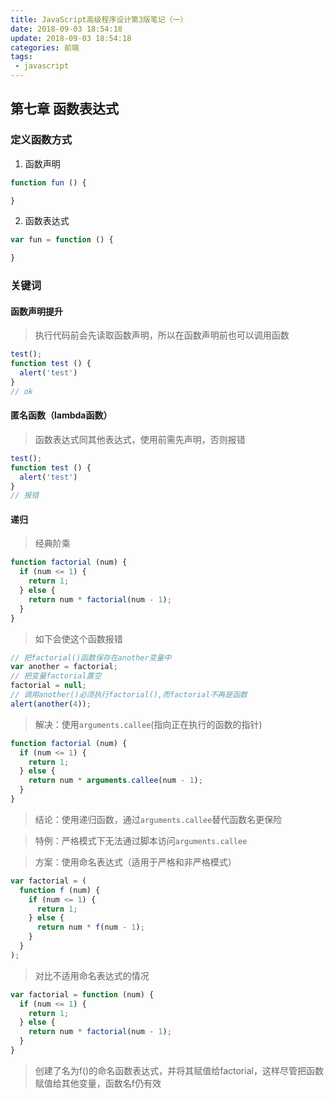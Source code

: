 ```yaml
---
title: JavaScript高级程序设计第3版笔记（一）
date: 2018-09-03 18:54:18
update: 2018-09-03 18:54:18
categories: 前端
tags: 
 - javascript
---
```


## 第七章 函数表达式

<!--more-->

### 定义函数方式

1. 函数声明

```js
function fun () {

}
```

2. 函数表达式

```js
var fun = function () {

}
```

### 关键词

#### 函数声明提升

> 执行代码前会先读取函数声明，所以在函数声明前也可以调用函数

```javascript
test();
function test () {
  alert('test')
}
// ok
```

#### 匿名函数（lambda函数）

> 函数表达式同其他表达式，使用前需先声明，否则报错

```js
test();
function test () {
  alert('test')
}
// 报错
```

#### 递归

> 经典阶乘

```js
function factorial (num) {
  if (num <= 1) {
    return 1;
  } else {
    return num * factorial(num - 1);
  }
}
```

> 如下会使这个函数报错

```js
// 把factorial()函数保存在another变量中
var another = factorial;
// 把变量factorial置空
factorial = null;
// 调用another()必须执行factorial(),而factorial不再是函数
alert(another(4));
```

> 解决：使用`arguments.callee`(指向正在执行的函数的指针)

```js
function factorial (num) {
  if (num <= 1) {
    return 1;
  } else {
    return num * arguments.callee(num - 1);
  }
}
```

> 结论：使用递归函数，通过`arguments.callee`替代函数名更保险

> 特例：严格模式下无法通过脚本访问`arguments.callee`

> 方案：使用命名表达式（适用于严格和非严格模式）

```js
var factorial = (
  function f (num) {
    if (num <= 1) {
      return 1;
    } else {
      return num * f(num - 1);
    }
  }
);
```

> 对比不适用命名表达式的情况

```js
var factorial = function (num) {
  if (num <= 1) {
    return 1;
  } else {
    return num * factorial(num - 1);
  }
}
```
> 创建了名为f()的命名函数表达式，并将其赋值给factorial，这样尽管把函数赋值给其他变量，函数名f仍有效
